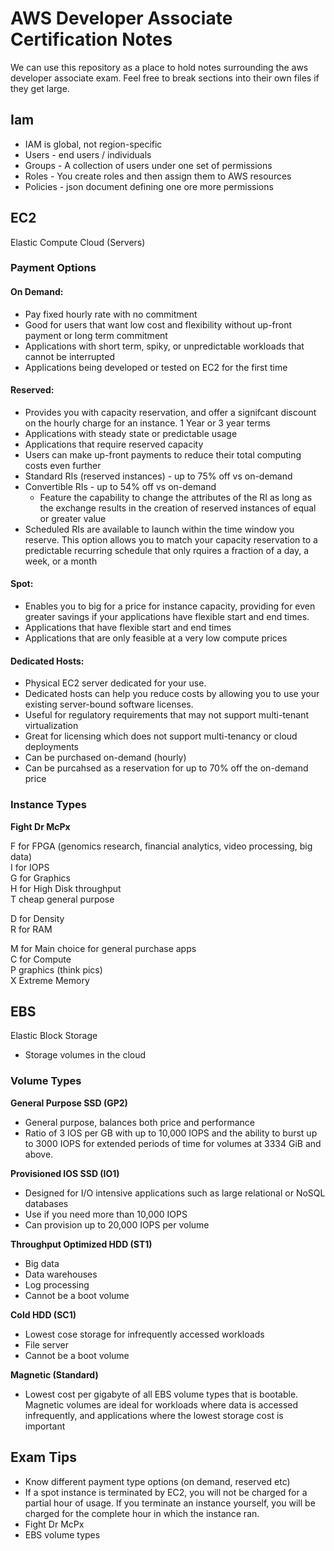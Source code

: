 # AWS Developer Associate Certification Notes

We can use this repository as a place to hold notes surrounding the aws developer associate exam. Feel free to break sections into their own files if they get large.


## Iam
- IAM is global, not region-specific
- Users - end users / individuals
- Groups - A collection of users under one set of permissions
- Roles - You create roles and then assign them to AWS resources
- Policies - json document defining one ore more permissions

## EC2
Elastic Compute Cloud (Servers)  
  
### Payment Options

#### On Demand: 
- Pay fixed hourly rate with no commitment
- Good for users that want low cost and flexibility without up-front payment or long term commitment
- Applications with short term, spiky, or unpredictable workloads that cannot be interrupted
- Applications being developed or tested on EC2 for the first time

#### Reserved: 
- Provides you with capacity reservation, and offer a signifcant discount on the hourly charge for an instance. 1 Year or 3 year terms
- Applications with steady state or predictable usage
- Applications that require reserved capacity
- Users can make up-front payments to reduce their total computing costs even further
- Standard RIs (reserved instances) - up to 75% off vs on-demand
- Convertible RIs - up to 54% off vs on-demand
    - Feature the capability to change the attributes of the RI as long as the exchange results in the creation of reserved instances of equal or greater value
- Scheduled RIs are available to launch within the time window you reserve. This option allows you to match your capacity reservation to a predictable recurring schedule that only rquires a fraction of a day, a week, or a month

#### Spot:
- Enables you to big for a price for instance capacity, providing for even greater savings if your applications have flexible start and end times.
- Applications that have flexible start and end times
- Applications that are only feasible at a very low compute prices

#### Dedicated Hosts: 
- Physical EC2 server dedicated for your use. 
- Dedicated hosts can help you reduce costs by allowing you to use your existing server-bound software licenses.
- Useful for regulatory requirements that may not support multi-tenant virtualization
- Great for licensing which does not support multi-tenancy or cloud deployments
- Can be purchased on-demand (hourly)
- Can be purcahsed as a reservation for up to 70% off the on-demand price

### Instance Types
**Fight Dr McPx**  
  
F for FPGA (genomics research, financial analytics, video processing, big data)  
I for IOPS  
G for Graphics  
H for High Disk throughput  
T cheap general purpose
  
D for Density  
R for RAM  
  
M for Main choice for general purchase apps  
C for Compute  
P graphics (think pics)  
X Extreme Memory  

## EBS
Elastic Block Storage  
- Storage volumes in the cloud
  
### Volume Types
**General Purpose SSD (GP2)**
- General purpose, balances both price and performance
- Ratio of 3 IOS per GB with up to 10,000 IOPS and the ability to burst up to 3000 IOPS for extended periods of time for volumes at 3334 GiB and above.  
  
**Provisioned IOS SSD (IO1)**  
- Designed for I/O intensive applications such as large relational or NoSQL databases
- Use if you need more than 10,000 IOPS
- Can provision up to 20,000 IOPS per volume
  
**Throughput Optimized HDD (ST1)**  
- Big data
- Data warehouses
- Log processing
- Cannot be a boot volume
  
**Cold HDD (SC1)**  
- Lowest cose storage for infrequently accessed workloads
- File server
- Cannot be a boot volume
  
**Magnetic (Standard)**  
- Lowest cost per gigabyte of all EBS volume types that is bootable. Magnetic volumes are ideal for workloads where data is accessed infrequently, and applications where the lowest storage cost is important

## Exam Tips
- Know different payment type options (on demand, reserved etc)
- If a spot instance is terminated by EC2, you will not be charged for a partial hour of usage. If you terminate an instance yourself, you will be charged for the complete hour in which the instance ran.
- Fight Dr McPx
- EBS volume types